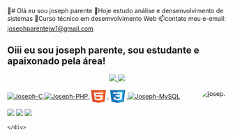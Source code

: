 
👋# Olá eu sou joseph parente
👀Hoje estudo análise e densenvolvimento de sistemas
🌱Curso técnico em desemvolvimento Web
📫contate meu e-email: josephparentejw1@gmail.com
 ## Oiii eu sou joseph parente, sou estudante e apaixonado pela área!
 
<div align="center">
  <a href="https://github.com/joseph-12">
  <img height="180em" src="https://github-readme-stats.vercel.app/api?username=josephparente&show_icons=true&theme=dark&include_all_commits=true&count_private=true"/>
  <img height="180em" src="https://github-readme-stats.vercel.app/api/top-langs/?username=josephparente&layout=compact&langs_count=7&theme=dark"/>
</div>
  
  <div style="display: inline_block"><br>
  <img align="center" alt="Joseph-C" height="30" width="40"  src="https://cdn.jsdelivr.net/gh/devicons/devicon/icons/c/c-original.svg" />
  <img align="center" alt="Joseph-PHP" height="30" width="40" src="https://cdn.jsdelivr.net/gh/devicons/devicon/icons/php/php-original.svg" />
  <img align="center" alt="Joseph-HTML" height="30" width="40" src="https://raw.githubusercontent.com/devicons/devicon/master/icons/html5/html5-original.svg">
  <img align="center" alt="Joseph-CSS" height="30" width="40" src="https://raw.githubusercontent.com/devicons/devicon/master/icons/css3/css3-original.svg">
  <img align="center" alt="Joseph-MySQL" height="30" width="40" src="https://cdn.jsdelivr.net/gh/devicons/devicon/icons/mysql/mysql-original.svg" />
  <img align="right" alt="joseph" height="150" style="border-radius:50px;" src="https://discord.com/channels/929933558347358228/929933558347358231">
</div>

  
  <div>
   
  <a href="https://www.instagram.com/bboy_big13/" target="_blank"><img src="https://img.shields.io/badge/-Instagram-%23E4405F?style=for-the-badge&logo=instagram&logoColor=white" target="_blank"></a>
  <a href = "mailto:josephparentejw1@gmail.com"><img src="https://img.shields.io/badge/-Gmail-%23333?style=for-the-badge&logo=gmail&logoColor=white" target="_blank"></a>
  <a href="https://www.linkedin.com/in/joseph-parente-silva-7221271aa/" target="_blank"><img src="https://img.shields.io/badge/-LinkedIn-%230077B5?style=for-the-badge&logo=linkedin&logoColor=white" target="_blank"></a> 
  
    </div>
 
